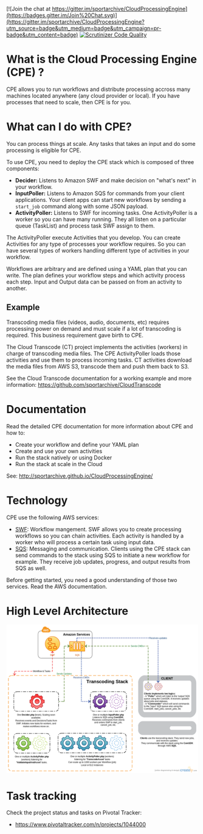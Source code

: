 [![Join the chat at https://gitter.im/sportarchive/CloudProcessingEngine](https://badges.gitter.im/Join%20Chat.svg)](https://gitter.im/sportarchive/CloudProcessingEngine?utm_source=badge&utm_medium=badge&utm_campaign=pr-badge&utm_content=badge)
[![Scrutinizer Code Quality](https://scrutinizer-ci.com/g/sportarchive/CloudProcessingEngine/badges/quality-score.png?b=master)](https://scrutinizer-ci.com/g/sportarchive/CloudProcessingEngine/?branch=master)

# What is the Cloud Processing Engine (CPE) ?

CPE allows you to run workflows and distribute processing accross many machines located anywhere (any cloud provider or local). If you have processes that need to scale, then CPE is for you. 

# What can I do with CPE?

You can process things at scale. Any tasks that takes an input and do some processing is eligible for CPE.

To use CPE, you need to deploy the CPE stack which is composed of three components:
   - **Decider:** Listens to Amazon SWF and make decision on "what's next" in your workflow.
   - **InputPoller:** Listens to Amazon SQS for commands from your client applications. Your client apps can start new workflows by sending a `start_job` command along with some JSON payload.
   - **ActivityPoller:** Listens to SWF for incoming tasks. One ActivityPoller is a worker so you can have many running. They all listen on a particular queue (TaskList) and process task SWF assign to them.

The ActivityPoller execute Activities that you develop. You can create Activities for any type of processes your workflow requires. So you can have several types of workers handling different type of activities in your workflow.

Workflows are arbitrary and are defined using a YAML plan that you can write. The plan defines your workflow steps and which activity process each step. Input and Output data can be passed on from an activity to another.

## Example

Transcoding media files (videos, audio, documents, etc) requires processing power on demand and must scale if a lot of transcoding is required. This business requirement gave birth to CPE.

The Cloud Transcode (CT) project implements the activities (workers) in charge of transcoding media files. The CPE ActivityPoller loads those activities and use them to process incoming tasks. CT activities download the media files from AWS S3, transcode them and push them back to S3.

See the Cloud Transcode documentation for a working example and more information: https://github.com/sportarchive/CloudTranscode

# Documentation

Read the detailed CPE documentation for more information about CPE and how to:
- Create your workflow and define your YAML plan
- Create and use your own activities
- Run the stack natively or using Docker
- Run the stack at scale in the Cloud

See: http://sportarchive.github.io/CloudProcessingEngine/

# Technology

CPE use the following AWS services:
- [SWF](http://aws.amazon.com/swf/): Workflow mangement. SWF allows you to create processing workflows so you can chain activities. Each activity is handled by a worker who will process a certain task using input data.
- [SQS](http://aws.amazon.com/sqs/): Messaging and communication. Clients using the CPE stack can send commands to the stack using SQS to initiate a new workflow for example. They receive job updates, progress, and output results from SQS as well.

Before getting started, you need a good understanding of those two services. Read the AWS documentation.

# High Level Architecture
![Alt text](/../images/high_level_arch.png?raw=true "High Level Architecture")

# Task tracking
Check the project status and tasks on Pivotal Tracker:
- https://www.pivotaltracker.com/n/projects/1044000


